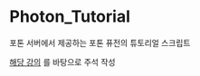 # Photon_Tutorial
포톤 서버에서 제공하는 포톤 퓨전의 튜토리얼 스크립트

[해당 강의](https://www.youtube.com/watch?v=6a2Q9UdrL_c) 를 바탕으로 주석 작성
